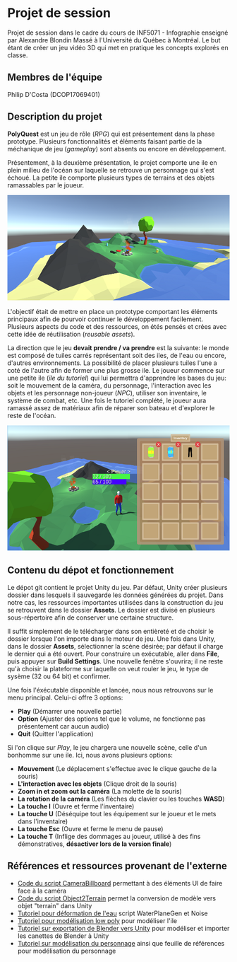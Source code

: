 # Projet de session

Projet de session dans le cadre du cours de INF5071 - Infographie enseigné par Alexandre Blondin Massé
à l'Université du Québec à Montréal. Le but étant de créer un jeu vidéo 3D qui met en pratique les concepts
explorés en classe.

## Membres de l'équipe

Philip D'Costa (DCOP17069401)

## Description du projet

**PolyQuest** est un jeu de rôle (*RPG*) qui est présentement dans la phase prototype. Plusieurs fonctionnalités
et éléments faisant partie de la méchanique de jeu (*gameplay*) sont absents ou encore en développement.

Présentement, à la deuxième présentation, le projet comporte une ile en plein milieu de l'océan sur laquelle se
retrouve un personnage qui s'est échoué. La petite ile comporte plusieurs types de terrains et des objets ramassables
par le joueur. 

![Image de l'ile sans le personnage](GitImages/MainIsland.png)

L'objectif était de mettre en place un prototype comportant les éléments principaux afin de pourvoir continuer le 
développement facilement. Plusieurs aspects du code et des ressources, on étés pensés et crées avec cette idée de réutilisation
 (*reusable assets*).
 
La direction que le jeu **devait prendre / va prendre** est la suivante: le monde est composé de tuiles carrés représentant soit des iles,
 de l'eau ou encore, d'autres environnements. La possibilité de placer plusieurs tuiles l'une a coté de l'autre afin de former une plus 
 grosse ile. Le joueur commence sur une petite ile (*ile du tutoriel*) qui lui permettra d'apprendre les bases du jeu: soit le mouvement de 
 la caméra, du personnage, l'interaction avec les objets et les personnage non-joueur (*NPC*), utiliser son inventaire, le système de combat, etc.
 Une fois le tutoriel complété, le joueur aura ramassé assez de matériaux afin de réparer son bateau et d'explorer le reste de l'océan.

![Une vue du joueur et de son inventaire](GitImages/InGameInventory.png)
 
## Contenu du dépot et fonctionnement

Le dépot git contient le projet Unity du jeu. Par défaut, Unity créer plusieurs dossier dans lesquels il sauvegarde les données générées du projet.
Dans notre cas, les ressources importantes utilisées dans la construction du jeu se retrouvent dans le dossier **Assets**. Le dossier est divisé en plusieurs sous-répertoire 
afin de conserver une certaine structure. 

Il suffit simplement de le télécharger dans son entièreté et de choisir le dossier lorsque l'on importe
dans le moteur de jeu. Une fois dans Unity, dans le dossier **Assets**, sélectionner la scène désirée; par défaut il charge le dernier qui a été ouvert. Pour
construire un exécutable, aller dans **File**, puis appuyer sur **Build Settings**. Une nouvelle fenêtre s'ouvrira; il ne reste qu'à choisir la plateforme sur 
laquelle on veut rouler le jeu, le type de sysème (32 ou 64 bit) et confirmer. 

Une fois l'éxécutable disponible et lancée, nous nous retrouvons sur le menu principal. Celui-ci offre 3 options:
* **Play** (Démarrer une nouvelle partie)
* **Option** (Ajuster des options tel que le volume, ne fonctionne pas présentement car aucun audio)
* **Quit** (Quitter l'application)

Si l'on clique sur *Play*, le jeu chargera une nouvelle scène, celle d'un bonhomme sur une ile. Ici, nous avons plusieurs options:
* **Mouvement** (Le déplacement s'effectue avec le clique gauche de la souris)
* **L'interaction avec les objets** (Clique droit de la souris)
* **Zoom in et zoom out la caméra** (La molette de la souris)
* **La rotation de la caméra** (Les flèches du clavier ou les touches **WASD**)
* **La touche I** (Ouvre et ferme l'inventaire)
* **La touche U** (Déséquipe tout les équipement sur le joueur et le mets dans l'inventaire)
* **La touche Esc** (Ouvre et ferme le menu de pause)
* **La touche T** (Inflige des dommages au joueur, utilisé à des fins démonstratives, **désactiver lors de la version finale**)

## Références et ressources provenant de l'externe
* [Code du script CameraBillboard](https://gist.github.com/ditzel/6ca74cd88765b98dfffebc2aafce667b) permettant à des éléments UI de faire face à la caméra
* [Code du script Object2Terrain](https://wiki.unity3d.com/index.php?title=Object2Terrain) permet la conversion de modèle vers objet "terrain" dans Unity
* [Tutoriel pour déformation de l'eau](https://youtu.be/3MoHJtBnn2U) script WaterPlaneGen et Noise
* [Tutoriel pour modélisation low poly](https://youtu.be/69J8G1QJGqI) pour modéliser l'ile
* [Tutoriel sur exportation de Blender vers Unity](https://youtu.be/71rRJBqu2KE) pour modéliser et importer les canettes de Blender à Unity
* [Tutoriel sur modélisation du personnage](https://www.youtube.com/user/Cercopithecan) ainsi que feuille de références pour modélisation du personnage